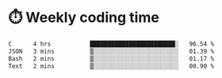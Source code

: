 
# :stopwatch: Weekly coding time
<!--START_SECTION:waka-->

```txt
C      4 hrs           ████████████████████████░   96.54 %
JSON   3 mins          ▒░░░░░░░░░░░░░░░░░░░░░░░░   01.39 %
Bash   2 mins          ▒░░░░░░░░░░░░░░░░░░░░░░░░   01.17 %
Text   2 mins          ▒░░░░░░░░░░░░░░░░░░░░░░░░   00.90 %
```

<!--END_SECTION:waka-->


<!-- <p> <img src="https://github-readme-stats.vercel.app/api?username=cozgerest&show_icons=true&hide_border=false" />  </p> -->

